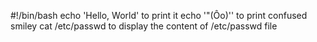 #!/bin/bash
echo 'Hello, World'  to print it
echo '"(Ôo)'' to print confused smiley
cat /etc/passwd to display the content of /etc/passwd file
